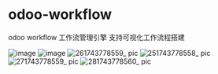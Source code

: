 # odoo-workflow
odoo workflow 工作流管理引擎
支持可视化工作流程搭建

![image](https://github.com/loveplxf/odoo-workflow/assets/23065644/d0fcd080-a8ee-4c13-a062-a666114b4e0d)
![image](https://github.com/loveplxf/odoo-workflow/assets/23065644/7492b6fd-68b7-4950-a2cc-96ea6749fc22)
![261743778559_ pic](https://github.com/user-attachments/assets/fafba99f-2ebc-4e04-a4a5-f8cf7e6bd1db)
![251743778558_ pic](https://github.com/user-attachments/assets/80e18da0-e0be-458a-a69d-d53145feb701)
![271743778559_ pic](https://github.com/user-attachments/assets/dfc64ca4-703f-4b78-8ecf-697df7160380)
![281743778560_ pic](https://github.com/user-attachments/assets/e464db10-8d54-4bd5-861e-aa6a43f3c6ab)
